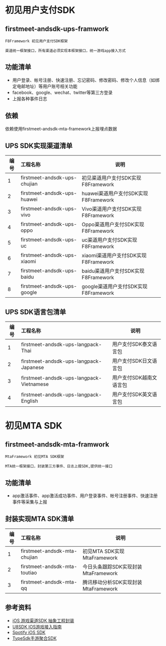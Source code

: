 # 初见用户支付SDK

## firstmeet-andsdk-ups-framwork       
    F8Framework 初见用户支付SDK框架
	
	渠道统一框架接口，所有渠道必须实现本框架接口，统一游戏app接入方式
	

## 功能清单
- 用户登录、帐号注册、快速注册、忘记密码、修改密码、修改个人信息（如绑定电邮地址）等用户账号相关功能
- facebook、google、wechat、twitter等第三方登录
- 上报各种事件日志

## 依赖
依赖使用firstmeet-andsdk-mta-framework上报埋点数据

## UPS SDK实现渠道清单
编号|工程名称|说明
---|:---|---
1| firstmeet-andsdk-ups-chujian |       初见渠道用户支付SDK实现 F8Framework
2| firstmeet-andsdk-ups-huawei  |       huawei渠道用户支付SDK实现 F8Framework
3| firstmeet-andsdk-ups-vivo |          Vivo渠道用户支付SDK实现 F8Framework
4| firstmeet-andsdk-ups-oppo |          Oppo渠道用户支付SDK实现 F8Framework
5| firstmeet-andsdk-ups-uc   |          uc渠道用户支付SDK实现 F8Framework
6| firstmeet-andsdk-ups-xiaomi |        xiaomi渠道用户支付SDK实现 F8Framework
7| firstmeet-andsdk-ups-baidu  |        baidu渠道用户支付SDK实现 F8Framework
8| firstmeet-andsdk-ups-google  |       google渠道用户支付SDK实现 F8Framework

## UPS SDK语言包清单
编号|工程名称|说明
---|:---|---
1| firstmeet-andsdk-ups-langpack-Thai |       用户支付SDK泰文语言包
2| firstmeet-andsdk-ups-langpack-Japanese  |  用户支付SDK日文语言包
3| firstmeet-andsdk-ups-langpack-Vietnamese  |  用户支付SDK越南文语言包
4| firstmeet-andsdk-ups-langpack-English  |  用户支付SDK英文语言包


# 初见MTA SDK
## firstmeet-andsdk-mta-framwork       
    MtaFramework 初见MTA SDK框架
	
	MTA统一框架接口，封装第三方事件、日志上报SDK,提供统一接口

## 功能清单
- app激活事件、app激活成功事件、用户登录事件、帐号注册事件、快速注册事件等采集与上报

## 封装实现MTA SDK清单
编号|工程名称|说明
---|:---|---
1| firstmeet-andsdk-mta-chujian |       初见MTA SDK实现 MtaFramework
2| firstmeet-andsdk-mta-toutiao  |      今日头条跟踪SDK实现封装 MtaFramework
3| firstmeet-andsdk-mta-qq  |           腾讯移动分析SDK实现封装 MtaFramework



## 参考资料
- [iOS 游戏渠道SDK 抽象工程封装](https://blog.csdn.net/SeanHuang1661/article/details/50131469)
- [U8SDK IOS游戏接入指南](http://www.6xsdk.com/u8-wiki/#!ios_game_doc.md)
- [Spotify iOS SDK ](https://github.com/spotify/ios-sdk)
- [TypeSdk手游聚合SDK](http://www.typesdk.com/)




